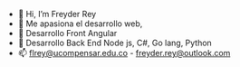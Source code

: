 - 👋 Hi, I’m Freyder Rey
- 👀 Me apasiona el desarrollo web, 
- 🌱  Desarrollo Front Angular
- 💞️ Desarrollo Back End Node js, C#, Go lang, Python
- 📫 flrey@ucompensar.edu.co - freyder.rey@outlook.com

<!---
flReyDev/flReyDev is a ✨ special ✨ repository because its `README.md` (this file) appears on your GitHub profile.
You can click the Preview link to take a look at your changes.
--->
